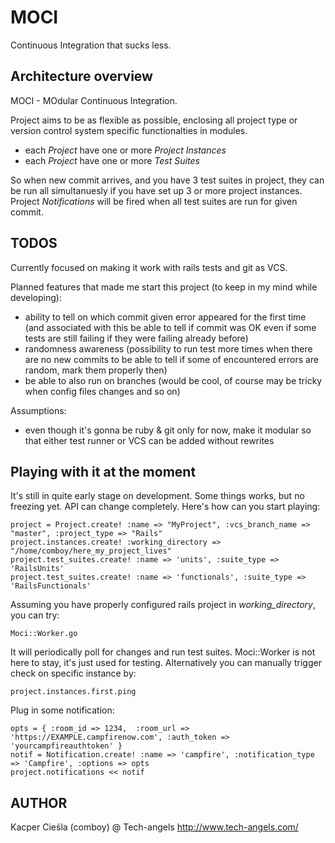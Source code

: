 # MOCI

  Continuous Integration that sucks less.

## Architecture overview

  MOCI - MOdular Continuous Integration.

  Project aims to be as flexible as possible, enclosing all project type or version control system specific functionalties in modules.

  * each *Project* have one or more *Project Instances*
  * each *Project* have one or more *Test Suites*

  So when new commit arrives, and you have 3 test suites in project, they can be run all simultanuesly if you have set up 3 or more project instances. Project *Notifications* will be fired when all test suites are run for given commit.

## TODOS

  Currently focused on making it work with rails tests and git as VCS.

  Planned features that made me start this project (to keep in my mind while developing):

  * ability to tell on which commit given error appeared for the first time (and associated
    with this be able to tell if commit was OK even if some tests are still failing if they
    were failing already before)
  * randomness awareness (possibility to run test more times when there are no new commits
    to be able to tell if some of encountered errors are random, mark them properly then)
  * be able to also run on branches (would be cool, of course may be tricky when config
    files changes and so on)

  Assumptions:

  * even though it's gonna be ruby & git only for now, make it modular so that either test
    runner or VCS can be added without rewrites

## Playing with it at the moment

It's still in quite early stage on development. Some things works, but no freezing yet.
API can change completely. Here's how can you start playing:

    project = Project.create! :name => "MyProject", :vcs_branch_name => "master", :project_type => "Rails"
    project.instances.create! :working_directory => "/home/comboy/here_my_project_lives"
    project.test_suites.create! :name => 'units', :suite_type => 'RailsUnits'
    project.test_suites.create! :name => 'functionals', :suite_type => 'RailsFunctionals'

Assuming you have properly configured rails project in *working_directory*, you can try:

    Moci::Worker.go

It will periodically poll for changes and run test suites. Moci::Worker is not here to stay, it's just used for testing. Alternatively you can manually trigger check on specific instance by:

    project.instances.first.ping

Plug in some notification:

    opts = { :room_id => 1234,  :room_url => 'https://EXAMPLE.campfirenow.com', :auth_token => 'yourcampfireauthtoken' }
    notif = Notification.create! :name => 'campfire', :notification_type => 'Campfire', :options => opts
    project.notifications << notif


## AUTHOR

  Kacper Cieśla (comboy) @ Tech-angels
  http://www.tech-angels.com/


